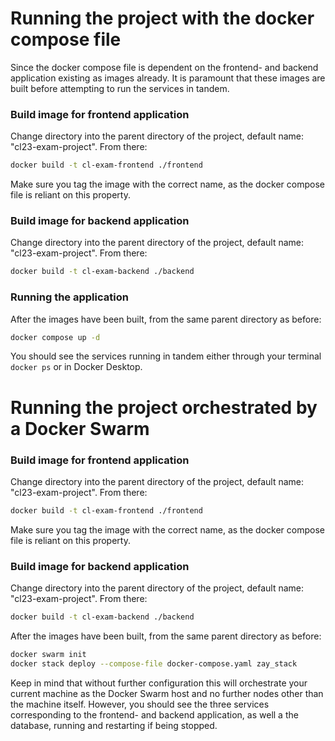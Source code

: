 # Running the project with the docker compose file

Since the docker compose file is dependent on the frontend- and backend application existing as images already. It is paramount that these images are built before attempting to run the services in tandem.

### Build image for frontend application
Change directory into the parent directory of the project, default name: "cl23-exam-project".
From there:
```bash
docker build -t cl-exam-frontend ./frontend
```

Make sure you tag the image with the correct name, as the docker compose file is reliant on this property.

### Build image for backend application
Change directory into the parent directory of the project, default name: "cl23-exam-project".
From there:
```bash
docker build -t cl-exam-backend ./backend
```

### Running the application
After the images have been built, from the same parent directory as before:
```bash
docker compose up -d
```

You should see the services running in tandem either through your terminal `docker ps` or in Docker Desktop.

# Running the project orchestrated by a Docker Swarm

### Build image for frontend application
Change directory into the parent directory of the project, default name: "cl23-exam-project".
From there:
```bash
docker build -t cl-exam-frontend ./frontend
```

Make sure you tag the image with the correct name, as the docker compose file is reliant on this property.

### Build image for backend application
Change directory into the parent directory of the project, default name: "cl23-exam-project".
From there:
```bash
docker build -t cl-exam-backend ./backend
```

After the images have been built, from the same parent directory as before:
```bash
docker swarm init
docker stack deploy --compose-file docker-compose.yaml zay_stack
```

Keep in mind that without further configuration this will orchestrate your current machine as the Docker Swarm host and no further nodes other than the machine itself. However, you should see the three services corresponding to the frontend- and backend application, as well a the database, running and restarting if being stopped.
